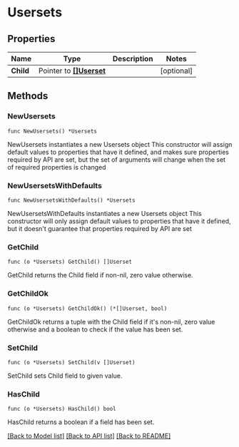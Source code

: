 # Usersets

## Properties

Name | Type | Description | Notes
------------ | ------------- | ------------- | -------------
**Child** | Pointer to [**[]Userset**](Userset.md) |  | [optional] 

## Methods

### NewUsersets

`func NewUsersets() *Usersets`

NewUsersets instantiates a new Usersets object
This constructor will assign default values to properties that have it defined,
and makes sure properties required by API are set, but the set of arguments
will change when the set of required properties is changed

### NewUsersetsWithDefaults

`func NewUsersetsWithDefaults() *Usersets`

NewUsersetsWithDefaults instantiates a new Usersets object
This constructor will only assign default values to properties that have it defined,
but it doesn't guarantee that properties required by API are set

### GetChild

`func (o *Usersets) GetChild() []Userset`

GetChild returns the Child field if non-nil, zero value otherwise.

### GetChildOk

`func (o *Usersets) GetChildOk() (*[]Userset, bool)`

GetChildOk returns a tuple with the Child field if it's non-nil, zero value otherwise
and a boolean to check if the value has been set.

### SetChild

`func (o *Usersets) SetChild(v []Userset)`

SetChild sets Child field to given value.

### HasChild

`func (o *Usersets) HasChild() bool`

HasChild returns a boolean if a field has been set.


[[Back to Model list]](../README.md#documentation-for-models) [[Back to API list]](../README.md#documentation-for-api-endpoints) [[Back to README]](../README.md)


